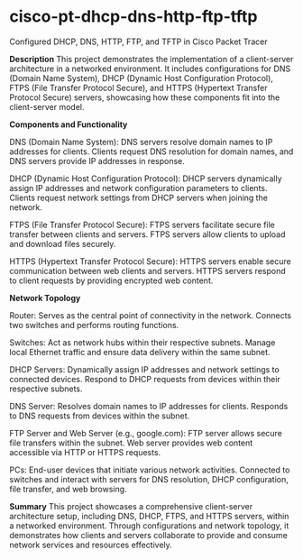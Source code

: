 # cisco-pt-dhcp-dns-http-ftp-tftp
Configured DHCP, DNS, HTTP, FTP, and TFTP in Cisco Packet Tracer

**Description**
This project demonstrates the implementation of a client-server architecture in a networked environment. It includes configurations for DNS (Domain Name System), DHCP (Dynamic Host Configuration Protocol), FTPS (File Transfer Protocol Secure), and HTTPS (Hypertext Transfer Protocol Secure) servers, showcasing how these components fit into the client-server model.


**Components and Functionality**

DNS (Domain Name System):
DNS servers resolve domain names to IP addresses for clients.
Clients request DNS resolution for domain names, and DNS servers provide IP addresses in response.

DHCP (Dynamic Host Configuration Protocol):
DHCP servers dynamically assign IP addresses and network configuration parameters to clients.
Clients request network settings from DHCP servers when joining the network.

FTPS (File Transfer Protocol Secure):
FTPS servers facilitate secure file transfer between clients and servers.
FTPS servers allow clients to upload and download files securely.

HTTPS (Hypertext Transfer Protocol Secure):
HTTPS servers enable secure communication between web clients and servers.
HTTPS servers respond to client requests by providing encrypted web content.


**Network Topology**

Router:
Serves as the central point of connectivity in the network.
Connects two switches and performs routing functions.

Switches:
Act as network hubs within their respective subnets.
Manage local Ethernet traffic and ensure data delivery within the same subnet.

DHCP Servers:
Dynamically assign IP addresses and network settings to connected devices.
Respond to DHCP requests from devices within their respective subnets.

DNS Server:
Resolves domain names to IP addresses for clients.
Responds to DNS requests from devices within the subnet.

FTP Server and Web Server (e.g., google.com):
FTP server allows secure file transfers within the subnet.
Web server provides web content accessible via HTTP or HTTPS requests.

PCs:
End-user devices that initiate various network activities.
Connected to switches and interact with servers for DNS resolution, DHCP configuration, file transfer, and web browsing.

**Summary**
This project showcases a comprehensive client-server architecture setup, including DNS, DHCP, FTPS, and HTTPS servers, within a networked environment. Through configurations and network topology, it demonstrates how clients and servers collaborate to provide and consume network services and resources effectively.
